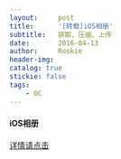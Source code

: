```yaml
---
layout:     post
title:      '[转载]iOS相册'
subtitle:   获取、压缩、上传
date:       2016-04-13
author:     Rookie
header-img: 
catalog: true
stickie: false
tags:
    - OC
---
```


#### iOS相册

[详情请点击](http://blog.sina.com.cn/s/blog_b4615ebf0102w3xc.html)